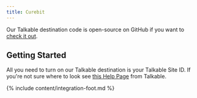```yaml
---
title: Curebit
---
```

<!-- TODO: was this a rename?-->
Our Talkable destination code is open-source on GitHub if you want to [check it out](https://github.com/segment-integrations/analytics.js-integration-curebit).

## Getting Started

All you need to turn on our Talkable destination is your Talkable Site ID. If you're not sure where to look see [this Help Page](https://curebit.helpjuice.com/questions/45313-Where-do-I-find-my-site-ID) from Talkable.

{% include content/integration-foot.md %}
